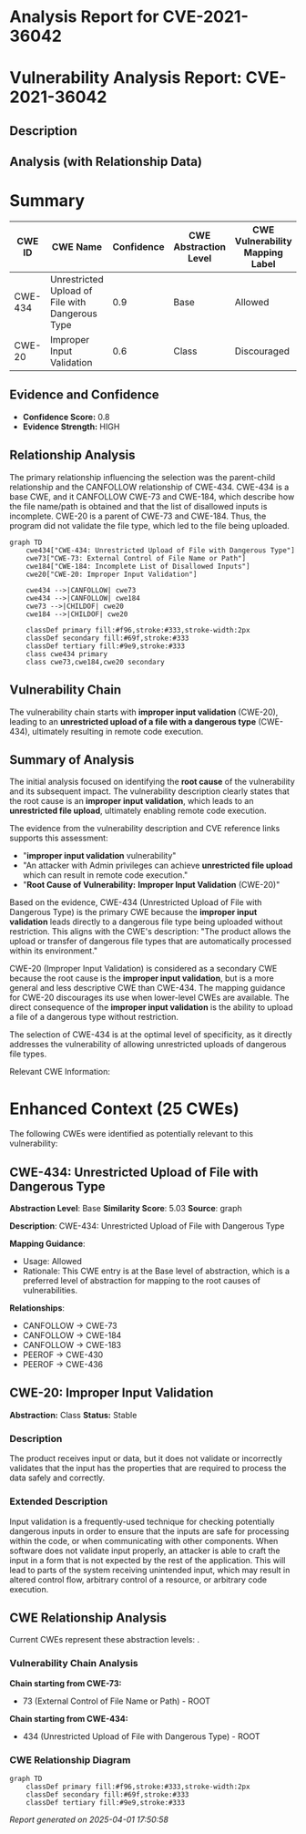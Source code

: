 # Analysis Report for CVE-2021-36042

# Vulnerability Analysis Report: CVE-2021-36042

## Description



## Analysis (with Relationship Data)

# Summary
| CWE ID | CWE Name | Confidence | CWE Abstraction Level | CWE Vulnerability Mapping Label | CWE-Vulnerability Mapping Notes |
|---|---|---|---|---|---|
| CWE-434 | Unrestricted Upload of File with Dangerous Type | 0.9 | Base | Allowed | Primary CWE |
| CWE-20 | Improper Input Validation | 0.6 | Class | Discouraged | Secondary Candidate |

## Evidence and Confidence

*   **Confidence Score:** 0.8
*   **Evidence Strength:** HIGH

## Relationship Analysis
The primary relationship influencing the selection was the parent-child relationship and the CANFOLLOW relationship of CWE-434. CWE-434 is a base CWE, and it CANFOLLOW CWE-73 and CWE-184, which describe how the file name/path is obtained and that the list of disallowed inputs is incomplete. CWE-20 is a parent of CWE-73 and CWE-184. Thus, the program did not validate the file type, which led to the file being uploaded.

```mermaid
graph TD
    cwe434["CWE-434: Unrestricted Upload of File with Dangerous Type"]
    cwe73["CWE-73: External Control of File Name or Path"]
    cwe184["CWE-184: Incomplete List of Disallowed Inputs"]
    cwe20["CWE-20: Improper Input Validation"]

    cwe434 -->|CANFOLLOW| cwe73
    cwe434 -->|CANFOLLOW| cwe184
    cwe73 -->|CHILDOF| cwe20
    cwe184 -->|CHILDOF| cwe20

    classDef primary fill:#f96,stroke:#333,stroke-width:2px
    classDef secondary fill:#69f,stroke:#333
    classDef tertiary fill:#9e9,stroke:#333
    class cwe434 primary
    class cwe73,cwe184,cwe20 secondary
```

## Vulnerability Chain
The vulnerability chain starts with **improper input validation** (CWE-20), leading to an **unrestricted upload of a file with a dangerous type** (CWE-434), ultimately resulting in remote code execution.

## Summary of Analysis
The initial analysis focused on identifying the **root cause** of the vulnerability and its subsequent impact. The vulnerability description clearly states that the root cause is an **improper input validation**, which leads to an **unrestricted file upload**, ultimately enabling remote code execution.

The evidence from the vulnerability description and CVE reference links supports this assessment:

*   "**improper input validation** vulnerability"
*   "An attacker with Admin privileges can achieve **unrestricted file upload** which can result in remote code execution."
*   "**Root Cause of Vulnerability:** **Improper Input Validation** (CWE-20)"

Based on the evidence, CWE-434 (Unrestricted Upload of File with Dangerous Type) is the primary CWE because the **improper input validation** leads directly to a dangerous file type being uploaded without restriction. This aligns with the CWE's description: "The product allows the upload or transfer of dangerous file types that are automatically processed within its environment."

CWE-20 (Improper Input Validation) is considered as a secondary CWE because the root cause is the **improper input validation**, but is a more general and less descriptive CWE than CWE-434. The mapping guidance for CWE-20 discourages its use when lower-level CWEs are available. The direct consequence of the **improper input validation** is the ability to upload a file of a dangerous type without restriction.

The selection of CWE-434 is at the optimal level of specificity, as it directly addresses the vulnerability of allowing unrestricted uploads of dangerous file types.

Relevant CWE Information:

# Enhanced Context (25 CWEs)
The following CWEs were identified as potentially relevant to this vulnerability:

## CWE-434: Unrestricted Upload of File with Dangerous Type
**Abstraction Level**: Base
**Similarity Score**: 5.03
**Source**: graph

**Description**:
CWE-434: Unrestricted Upload of File with Dangerous Type

**Mapping Guidance**:
- Usage: Allowed
- Rationale: This CWE entry is at the Base level of abstraction, which is a preferred level of abstraction for mapping to the root causes of vulnerabilities.

**Relationships**:
- CANFOLLOW -> CWE-73
- CANFOLLOW -> CWE-184
- CANFOLLOW -> CWE-183
- PEEROF -> CWE-430
- PEEROF -> CWE-436

## CWE-20: Improper Input Validation
**Abstraction:** Class
**Status:** Stable

### Description
The product receives input or data, but it does
        not validate or incorrectly validates that the input has the
        properties that are required to process the data safely and
        correctly.

### Extended Description


Input validation is a frequently-used technique for checking potentially dangerous inputs in order to ensure that the inputs are safe for processing within the code, or when communicating with other components. When software does not validate input properly, an attacker is able to craft the input in a form that is not expected by the rest of the application. This will lead to parts of the system receiving unintended input, which may result in altered control flow, arbitrary control of a resource, or arbitrary code execution.


## CWE Relationship Analysis

Current CWEs represent these abstraction levels: .


### Vulnerability Chain Analysis

**Chain starting from CWE-73:**
- 73 (External Control of File Name or Path) - ROOT


**Chain starting from CWE-434:**
- 434 (Unrestricted Upload of File with Dangerous Type) - ROOT



### CWE Relationship Diagram

```mermaid
graph TD
    classDef primary fill:#f96,stroke:#333,stroke-width:2px
    classDef secondary fill:#69f,stroke:#333
    classDef tertiary fill:#9e9,stroke:#333
```



*Report generated on 2025-04-01 17:50:58*
